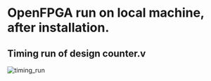 # OpenFPGA run on local machine, after installation.
## Timing run of design counter.v
![timing_run](https://user-images.githubusercontent.com/59352026/160411131-2f5b2f6c-b1c8-4b0b-82c4-5d185e9dbc79.png)
